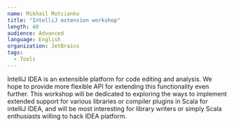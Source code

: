 ```yaml
---
name: Mikhail Mutcianko
title: "IntelliJ extension workshop"
length: 40
audience: Advanced
language: English
organization: JetBrains
tags:
  - Tools
---
```

IntelliJ IDEA is an extensible platform for code editing and analysis. We hope to provide more flexible API for extending this functionality even further. This workshop will be dedicated to exploring the ways to implement extended support for various libraries or compiler plugins in Scala for intelliJ IDEA, and will be most interesting for library writers or simply Scala enthusiasts willing to hack IDEA platform.
